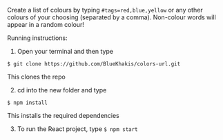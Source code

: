 Create a list of colours by typing `#tags=red,blue,yellow` or any other colours of your choosing (separated by a comma). Non-colour words will appear in a random colour!

Running instructions:

1. Open your terminal and then type

`$ git clone https://github.com/BlueKhakis/colors-url.git`

This clones the repo

2. cd into the new folder and type

`$ npm install`

This installs the required dependencies

3. To run the React project, type
   `$ npm start`
